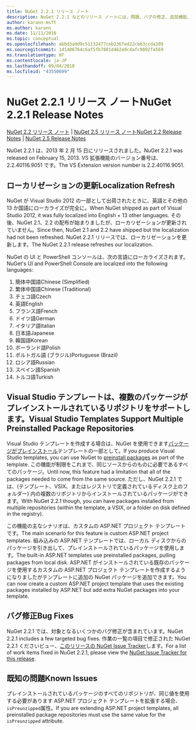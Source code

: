 ```yaml
---
title: NuGet 2.2.1 リリース ノート
description: NuGet 2.2.1 などのリリース ノートには、問題、バグの修正、追加機能、および Dcr が知られています。
author: karann-msft
ms.author: karann
ms.date: 11/11/2016
ms.topic: conceptual
ms.openlocfilehash: abbd3a9d9c51132477ceb236fed22cb63ccda209
ms.sourcegitcommit: 1d1406764c6af5fb7801d462e0c4afc9092fa569
ms.translationtype: HT
ms.contentlocale: ja-JP
ms.lasthandoff: 09/04/2018
ms.locfileid: "43550699"
---
```

# <a name="nuget-221-release-notes"></a><span data-ttu-id="e077a-103">NuGet 2.2.1 リリース ノート</span><span class="sxs-lookup"><span data-stu-id="e077a-103">NuGet 2.2.1 Release Notes</span></span>

<span data-ttu-id="e077a-104">[NuGet 2.2 リリース ノート](../release-notes/nuget-2.2.md) | [NuGet 2.5 リリース ノート](../release-notes/nuget-2.5.md)</span><span class="sxs-lookup"><span data-stu-id="e077a-104">[NuGet 2.2 Release Notes](../release-notes/nuget-2.2.md) | [NuGet 2.5 Release Notes](../release-notes/nuget-2.5.md)</span></span>

<span data-ttu-id="e077a-105">NuGet 2.2.1 は、2013 年 2 月 15 日にリリースされました。</span><span class="sxs-lookup"><span data-stu-id="e077a-105">NuGet 2.2.1 was released on February 15, 2013.</span></span>  <span data-ttu-id="e077a-106">VS 拡張機能のバージョン番号は、2.2.40116.9051 です。</span><span class="sxs-lookup"><span data-stu-id="e077a-106">The VS Extension version number is 2.2.40116.9051.</span></span>

## <a name="localization-refresh"></a><span data-ttu-id="e077a-107">ローカリゼーションの更新</span><span class="sxs-lookup"><span data-stu-id="e077a-107">Localization Refresh</span></span>
<span data-ttu-id="e077a-108">NuGet が Visual Studio 2012 の一部として出荷されたときに、英語とその他の 13 か国語にローカライズが完全に。</span><span class="sxs-lookup"><span data-stu-id="e077a-108">When NuGet shipped as part of Visual Studio 2012, it was fully localized into English + 13 other languages.</span></span>  <span data-ttu-id="e077a-109">その後、NuGet 2.1、2.2 の配布が始まりましたが、ローカリゼーションが更新されていません。</span><span class="sxs-lookup"><span data-stu-id="e077a-109">Since then, NuGet 2.1 and 2.2 have shipped but the localization had not been refreshed.</span></span>  <span data-ttu-id="e077a-110">NuGet 2.2.1 リリースでは、ローカリゼーションを更新します。</span><span class="sxs-lookup"><span data-stu-id="e077a-110">The NuGet 2.2.1 release refreshes our localization.</span></span>

<span data-ttu-id="e077a-111">NuGet の UI と PowerShell コンソールは、次の言語にローカライズされます。</span><span class="sxs-lookup"><span data-stu-id="e077a-111">NuGet's UI and PowerShell Console are localized into the following languages:</span></span>

1. <span data-ttu-id="e077a-112">簡体中国語</span><span class="sxs-lookup"><span data-stu-id="e077a-112">Chinese (Simplified)</span></span>
1. <span data-ttu-id="e077a-113">繁体中国語</span><span class="sxs-lookup"><span data-stu-id="e077a-113">Chinese (Traditional)</span></span>
1. <span data-ttu-id="e077a-114">チェコ語</span><span class="sxs-lookup"><span data-stu-id="e077a-114">Czech</span></span>
1. <span data-ttu-id="e077a-115">英語</span><span class="sxs-lookup"><span data-stu-id="e077a-115">English</span></span>
1. <span data-ttu-id="e077a-116">フランス語</span><span class="sxs-lookup"><span data-stu-id="e077a-116">French</span></span>
1. <span data-ttu-id="e077a-117">ドイツ語</span><span class="sxs-lookup"><span data-stu-id="e077a-117">German</span></span>
1. <span data-ttu-id="e077a-118">イタリア語</span><span class="sxs-lookup"><span data-stu-id="e077a-118">Italian</span></span>
1. <span data-ttu-id="e077a-119">日本語</span><span class="sxs-lookup"><span data-stu-id="e077a-119">Japanese</span></span>
1. <span data-ttu-id="e077a-120">韓国語</span><span class="sxs-lookup"><span data-stu-id="e077a-120">Korean</span></span>
1. <span data-ttu-id="e077a-121">ポーランド語</span><span class="sxs-lookup"><span data-stu-id="e077a-121">Polish</span></span>
1. <span data-ttu-id="e077a-122">ポルトガル語 (ブラジル)</span><span class="sxs-lookup"><span data-stu-id="e077a-122">Portuguese (Brazil)</span></span>
1. <span data-ttu-id="e077a-123">ロシア語</span><span class="sxs-lookup"><span data-stu-id="e077a-123">Russian</span></span>
1. <span data-ttu-id="e077a-124">スペイン語</span><span class="sxs-lookup"><span data-stu-id="e077a-124">Spanish</span></span>
1. <span data-ttu-id="e077a-125">トルコ語</span><span class="sxs-lookup"><span data-stu-id="e077a-125">Turkish</span></span>

## <a name="visual-studio-templates-support-multiple-preinstalled-package-repositories"></a><span data-ttu-id="e077a-126">Visual Studio テンプレートは、複数のパッケージがプレインストールされているリポジトリをサポートします。</span><span class="sxs-lookup"><span data-stu-id="e077a-126">Visual Studio Templates Support Multiple Preinstalled Package Repositories</span></span>
<span data-ttu-id="e077a-127">Visual Studio テンプレートを作成する場合は、NuGet を使用できます[パッケージがプレインストール](../visual-studio-extensibility/visual-studio-templates.md)テンプレートの一部として。</span><span class="sxs-lookup"><span data-stu-id="e077a-127">If you produce Visual Studio templates, you can use NuGet to [preinstall packages](../visual-studio-extensibility/visual-studio-templates.md) as part of the template.</span></span>  <span data-ttu-id="e077a-128">この機能が制限をこれまで、同じソースからのものに必要であるすべてのパッケージ。</span><span class="sxs-lookup"><span data-stu-id="e077a-128">Until now, this feature had a limitation that all of the packages needed to come from the same source.</span></span>  <span data-ttu-id="e077a-129">ただし、NuGet 2.2.1 では、(テンプレート、VSIX、またはレジストリで定義されているディスク上のフォルダー) 内の複数のリポジトリからインストールされているパッケージができます。</span><span class="sxs-lookup"><span data-stu-id="e077a-129">With NuGet 2.2.1 though, you can have packages installed from multiple repositories (within the template, a VSIX, or a folder on disk defined in the registry).</span></span>

<span data-ttu-id="e077a-130">この機能の主なシナリオは、カスタムの ASP.NET プロジェクト テンプレートです。</span><span class="sxs-lookup"><span data-stu-id="e077a-130">The main scenario for this feature is custom ASP.NET project templates.</span></span>  <span data-ttu-id="e077a-131">組み込みの ASP.NET テンプレートでは、ローカル ディスクからのパッケージを引き出して、プレインストールされているパッケージを使用します。</span><span class="sxs-lookup"><span data-stu-id="e077a-131">The built-in ASP.NET templates use preinstalled packages, pulling packages from local disk.</span></span>  <span data-ttu-id="e077a-132">ASP.NET がインストールされている既存のパッケージを使用するカスタムの ASP.NET プロジェクト テンプレートを作成するようになりましたがテンプレートに追加の NuGet パッケージを追加できます。</span><span class="sxs-lookup"><span data-stu-id="e077a-132">You can now create a custom ASP.NET project template that uses the existing packages installed by ASP.NET but add extra NuGet packages into your template.</span></span>

## <a name="bug-fixes"></a><span data-ttu-id="e077a-133">バグ修正</span><span class="sxs-lookup"><span data-stu-id="e077a-133">Bug Fixes</span></span>
<span data-ttu-id="e077a-134">NuGet 2.2.1 では、対象となるいくつかのバグ修正が含まれています。</span><span class="sxs-lookup"><span data-stu-id="e077a-134">NuGet 2.2.1 includes a few targeted bug fixes.</span></span> <span data-ttu-id="e077a-135">作業の一覧の項目で修正された NuGet 2.2.1 くださいビュー、[このリリースの NuGet Issue Tracker](http://nuget.codeplex.com/workitem/list/advanced?keyword=&status=Closed&type=All&priority=All&release=NuGet%202.2.1&assignedTo=All&component=All&sortField=LastUpdatedDate&sortDirection=Descending&page=0)します。</span><span class="sxs-lookup"><span data-stu-id="e077a-135">For a list of work items fixed in NuGet 2.2.1, please view the [NuGet Issue Tracker for this release](http://nuget.codeplex.com/workitem/list/advanced?keyword=&status=Closed&type=All&priority=All&release=NuGet%202.2.1&assignedTo=All&component=All&sortField=LastUpdatedDate&sortDirection=Descending&page=0).</span></span>


## <a name="known-issues"></a><span data-ttu-id="e077a-136">既知の問題</span><span class="sxs-lookup"><span data-stu-id="e077a-136">Known Issues</span></span>

<span data-ttu-id="e077a-137">プレインストールされているパッケージのすべてのリポジトリが、同じ値を使用する必要があります ASP.NET プロジェクト テンプレートを拡張する場合、`isPreunzipped`属性。</span><span class="sxs-lookup"><span data-stu-id="e077a-137">If you are extending ASP.NET project templates, all preinstalled package repositories must use the same value for the `isPreunzipped` attribute.</span></span>
